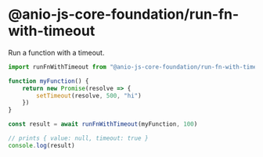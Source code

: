 # @anio-js-core-foundation/run-fn-with-timeout

Run a function with a timeout.

```js
import runFnWithTimeout from "@anio-js-core-foundation/run-fn-with-timeout"

function myFunction() {
	return new Promise(resolve => {
		setTimeout(resolve, 500, "hi")
	})
}

const result = await runFnWithTimeout(myFunction, 100)

// prints { value: null, timeout: true }
console.log(result)
```
